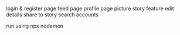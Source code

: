 login & register page
feed page
profile page
picture
story feature
edit details
share to story
search accounts


run using npx nodemon